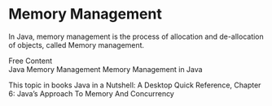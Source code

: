 # Memory Management

In Java, memory management is the process of allocation and de-allocation of objects, called Memory management.

<ResourceGroupTitle>Free Content</ResourceGroupTitle>   
<BadgeLink colorScheme='yellow' badgeText='Read' href='https://www.geeksforgeeks.org/java-memory-management/'>Java Memory Management</BadgeLink>
<BadgeLink colorScheme='yellow' badgeText='Read' href='https://www.javatpoint.com/memory-management-in-java'>Memory Management in Java</BadgeLink>

<ResourceGroupTitle>This topic in books</ResourceGroupTitle> 
<BadgeLink colorScheme='yellow' badgeText='Read' href='https://a.co/d/6cEESsG'>Java in a Nutshell: A Desktop Quick Reference, Chapter 6: Java’s Approach To Memory And Concurrency</BadgeLink>
